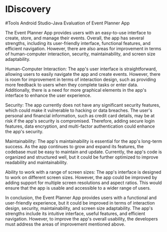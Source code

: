 # IDiscovery
#Tools
Android Studio-Java
Evaluation of Event Planner App 
 
The Event Planner App provides users with an easy-to-use interface to create, store, and manage their events. Overall, the app has several strengths, including its user-friendly interface, functional features, and efficient navigation. However, there are also areas for improvement in terms of human-computer interaction, security, maintainability, and screen size adaptability. 
 
Human-Computer Interaction:
The app's user interface is straightforward, allowing users to easily navigate the app and create events. However, there is room for improvement in terms of interaction design, such as providing more feedback to users when they complete tasks or enter data. Additionally, there is a need for more graphical elements in the app's interface to enhance the user experience. 
 
Security: 
The app currently does not have any significant security features, which could make it vulnerable to hacking or data breaches. The user's personal and financial information, such as credit card details, may be at risk if the app's security is compromised. Therefore, adding secure login features, data encryption, and multi-factor authentication could enhance the app's security. 
 
Maintainability: 
The app's maintainability is essential for the app's long-term success. As the app continues to grow and expand its features, the codebase must be easy to maintain and update. Currently, the app's code is organized and structured well, but it could be further optimized to improve readability and maintainability. 
 
Ability to work with a range of screen sizes: 
The app's interface is designed to work on different screen sizes. However, the app could be improved by adding support for multiple screen resolutions and aspect ratios. This would ensure that the app is usable and accessible to a wider range of users. 
 
In conclusion, the Event Planner App provides users with a functional and user-friendly experience, but it could be improved in terms of interaction design, security, maintainability, and screen size adaptability. The app's strengths include its intuitive interface, useful features, and efficient navigation. However, to improve the app's overall usability, the developers must address the areas of improvement mentioned above. 
